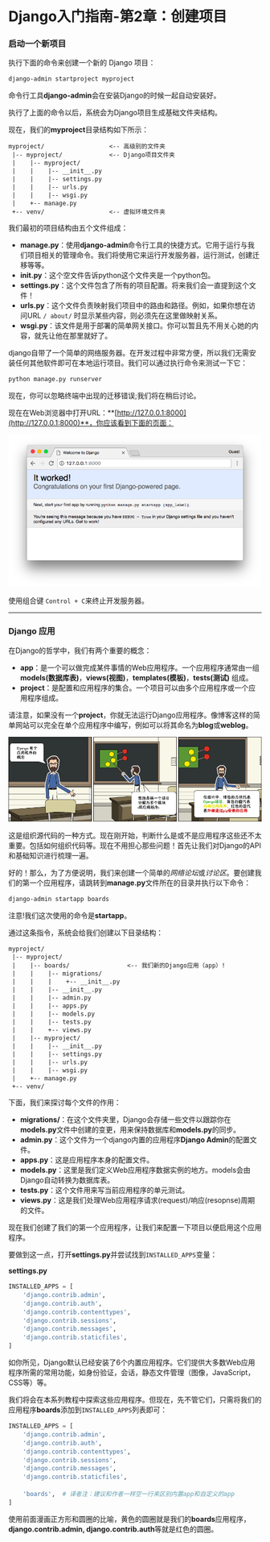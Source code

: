 # Django入门指南-第2章：创建项目


### 启动一个新项目

执行下面的命令来创建一个新的 Django 项目：

```bash
django-admin startproject myproject
```

命令行工具**django-admin**会在安装Django的时候一起自动安装好。

执行了上面的命令以后，系统会为Django项目生成基础文件夹结构。

现在，我们的**myproject**目录结构如下所示：

```
myproject/                  <-- 高级别的文件夹
 |-- myproject/             <-- Django项目文件夹
 |    |-- myproject/
 |    |    |-- __init__.py
 |    |    |-- settings.py
 |    |    |-- urls.py
 |    |    |-- wsgi.py
 |    +-- manage.py
 +-- venv/                  <-- 虚拟环境文件夹
```

我们最初的项目结构由五个文件组成：

* **manage.py**：使用**django-admin**命令行工具的快捷方式。它用于运行与我们项目相关的管理命令。我们将使用它来运行开发服务器，运行测试，创建迁移等等。
* **__init__.py**：这个空文件告诉python这个文件夹是一个python包。
* **settings.py**：这个文件包含了所有的项目配置。将来我们会一直提到这个文件！
* **urls.py**：这个文件负责映射我们项目中的路由和路径。例如，如果你想在访问URL `/ about/` 时显示某些内容，则必须先在这里做映射关系。
* **wsgi.py**：该文件是用于部署的简单网关接口。你可以暂且先不用关心她的内容，就先让他在那里就好了。

django自带了一个简单的网络服务器。在开发过程中非常方便，所以我们无需安装任何其他软件即可在本地运行项目。我们可以通过执行命令来测试一下它：

```bash
python manage.py runserver
```

现在，你可以忽略终端中出现的迁移错误;我们将在稍后讨论。

现在在Web浏览器中打开URL：**[http://127.0.0.1:8000](http://127.0.0.1:8000)**，你应该看到下面的页面：

![](./statics/1-12.png)

使用组合键 `Control + C`来终止开发服务器。

----


### Django 应用

在Django的哲学中，我们有两个重要的概念：

* **app**：是一个可以做完成某件事情的Web应用程序。一个应用程序通常由一组**models(数据库表)**，**views(视图)**，**templates(模板)**，**tests(测试)** 组成。
* **project**：是配置和应用程序的集合。一个项目可以由多个应用程序或一个应用程序组成。

请注意，如果没有一个**project**，你就无法运行Django应用程序。像博客这样的简单网站可以完全在单个应用程序中编写，例如可以将其命名为**blog**或**weblog**。

![](./statics/1-13.png)

这是组织源代码的一种方式。现在刚开始，判断什么是或不是应用程序这些还不太重要。包括如何组织代码等。现在不用担心那些问题！首先让我们对Django的API和基础知识进行梳理一遍。

好的！那么，为了方便说明，我们来创建一个简单的*网络论坛*或*讨论区*。要创建我们的第一个应用程序，请跳转到**manage.py**文件所在的目录并执行以下命令：

```bash
django-admin startapp boards
```

注意!我们这次使用的命令是**startapp**。

通过这条指令，系统会给我们创建以下目录结构：

```
myproject/
 |-- myproject/
 |    |-- boards/                <-- 我们新的Django应用（app）!
 |    |    |-- migrations/
 |    |    |    +-- __init__.py
 |    |    |-- __init__.py
 |    |    |-- admin.py
 |    |    |-- apps.py
 |    |    |-- models.py
 |    |    |-- tests.py
 |    |    +-- views.py
 |    |-- myproject/
 |    |    |-- __init__.py
 |    |    |-- settings.py
 |    |    |-- urls.py
 |    |    |-- wsgi.py
 |    +-- manage.py
 +-- venv/
```

下面，我们来探讨每个文件的作用：

* **migrations/**：在这个文件夹里，Django会存储一些文件以跟踪你在**models.py**文件中创建的变更，用来保持数据库和**models.py**的同步。
* **admin.py**：这个文件为一个django内置的应用程序**Django Admin**的配置文件。
* **apps.py**：这是应用程序本身的配置文件。
* **models.py**：这里是我们定义Web应用程序数据实例的地方。models会由Django自动转换为数据库表。
* **tests.py**：这个文件用来写当前应用程序的单元测试。
* **views.py**：这是我们处理Web应用程序请求(request)/响应(resopnse)周期的文件。

现在我们创建了我们的第一个应用程序，让我们来配置一下项目以便启用这个应用程序。

要做到这一点，打开**settings.py**并尝试找到`INSTALLED_APPS`变量：

**settings.py**

```python
INSTALLED_APPS = [
    'django.contrib.admin',
    'django.contrib.auth',
    'django.contrib.contenttypes',
    'django.contrib.sessions',
    'django.contrib.messages',
    'django.contrib.staticfiles',
]
```

如你所见，Django默认已经安装了6个内置应用程序。它们提供大多数Web应用程序所需的常用功能，如身份验证，会话，静态文件管理（图像，JavaScript，CSS等）等。

我们将会在本系列教程中探索这些应用程序。但现在，先不管它们，只需将我们的应用程序**boards**添加到`INSTALLED_APPS`列表即可：

```python
INSTALLED_APPS = [
    'django.contrib.admin',
    'django.contrib.auth',
    'django.contrib.contenttypes',
    'django.contrib.sessions',
    'django.contrib.messages',
    'django.contrib.staticfiles',

    'boards',  # 译者注：建议和作者一样空一行来区别内置app和自定义的app
]
```

使用前面漫画正方形和圆圈的比喻，黄色的圆圈就是我们的**boards**应用程序，**django.contrib.admin, django.contrib.auth**等就是红色的圆圈。